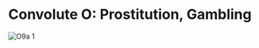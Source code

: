 # Convolute O: Prostitution, Gambling

![O9a 1](https://user-images.githubusercontent.com/36647441/149172552-3be91e6c-2e56-417d-8f98-6c350ba3cef9.jpg)
